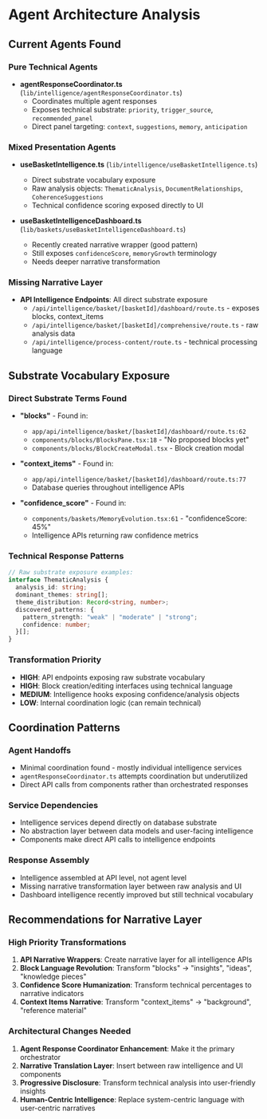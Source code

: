 # Agent Architecture Analysis

## Current Agents Found

### **Pure Technical Agents**
- **agentResponseCoordinator.ts** (`lib/intelligence/agentResponseCoordinator.ts`)
  - Coordinates multiple agent responses
  - Exposes technical substrate: `priority`, `trigger_source`, `recommended_panel`
  - Direct panel targeting: `context`, `suggestions`, `memory`, `anticipation`

### **Mixed Presentation Agents**
- **useBasketIntelligence.ts** (`lib/intelligence/useBasketIntelligence.ts`)
  - Direct substrate vocabulary exposure
  - Raw analysis objects: `ThematicAnalysis`, `DocumentRelationships`, `CoherenceSuggestions`
  - Technical confidence scoring exposed directly to UI

- **useBasketIntelligenceDashboard.ts** (`lib/baskets/useBasketIntelligenceDashboard.ts`)
  - Recently created narrative wrapper (good pattern)
  - Still exposes `confidenceScore`, `memoryGrowth` terminology
  - Needs deeper narrative transformation

### **Missing Narrative Layer**
- **API Intelligence Endpoints**: All direct substrate exposure
  - `/api/intelligence/basket/[basketId]/dashboard/route.ts` - exposes blocks, context_items
  - `/api/intelligence/basket/[basketId]/comprehensive/route.ts` - raw analysis data
  - `/api/intelligence/process-content/route.ts` - technical processing language

## Substrate Vocabulary Exposure

### **Direct Substrate Terms Found**
- **"blocks"** - Found in:
  - `app/api/intelligence/basket/[basketId]/dashboard/route.ts:62`
  - `components/blocks/BlocksPane.tsx:18` - "No proposed blocks yet"
  - `components/blocks/BlockCreateModal.tsx` - Block creation modal

- **"context_items"** - Found in:
  - `app/api/intelligence/basket/[basketId]/dashboard/route.ts:77`
  - Database queries throughout intelligence APIs

- **"confidence_score"** - Found in:
  - `components/baskets/MemoryEvolution.tsx:61` - "confidenceScore: 45%"
  - Intelligence APIs returning raw confidence metrics

### **Technical Response Patterns**
```typescript
// Raw substrate exposure examples:
interface ThematicAnalysis {
  analysis_id: string;
  dominant_themes: string[];
  theme_distribution: Record<string, number>;
  discovered_patterns: {
    pattern_strength: "weak" | "moderate" | "strong";
    confidence: number;
  }[];
}
```

### **Transformation Priority**
- **HIGH**: API endpoints exposing raw substrate vocabulary
- **HIGH**: Block creation/editing interfaces using technical language
- **MEDIUM**: Intelligence hooks exposing confidence/analysis objects
- **LOW**: Internal coordination logic (can remain technical)

## Coordination Patterns

### **Agent Handoffs**
- Minimal coordination found - mostly individual intelligence services
- `agentResponseCoordinator.ts` attempts coordination but underutilized
- Direct API calls from components rather than orchestrated responses

### **Service Dependencies**
- Intelligence services depend directly on database substrate
- No abstraction layer between data models and user-facing intelligence
- Components make direct API calls to intelligence endpoints

### **Response Assembly**
- Intelligence assembled at API level, not agent level
- Missing narrative transformation layer between raw analysis and UI
- Dashboard intelligence recently improved but still technical vocabulary

## Recommendations for Narrative Layer

### **High Priority Transformations**
1. **API Narrative Wrappers**: Create narrative layer for all intelligence APIs
2. **Block Language Revolution**: Transform "blocks" → "insights", "ideas", "knowledge pieces"
3. **Confidence Score Humanization**: Transform technical percentages to narrative indicators
4. **Context Items Narrative**: Transform "context_items" → "background", "reference material"

### **Architectural Changes Needed**
1. **Agent Response Coordinator Enhancement**: Make it the primary orchestrator
2. **Narrative Translation Layer**: Insert between raw intelligence and UI components
3. **Progressive Disclosure**: Transform technical analysis into user-friendly insights
4. **Human-Centric Intelligence**: Replace system-centric language with user-centric narratives